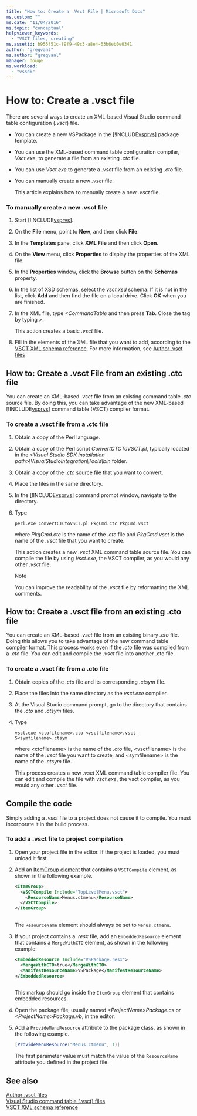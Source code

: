 ```yaml
---
title: "How to: Create a .Vsct File | Microsoft Docs"
ms.custom: ""
ms.date: "11/04/2016"
ms.topic: "conceptual"
helpviewer_keywords: 
  - "VSCT files, creating"
ms.assetid: b955f51c-f9f9-49c3-a8e4-63b6eb0e0341
author: "gregvanl"
ms.author: "gregvanl"
manager: douge
ms.workload: 
  - "vssdk"
---
```

# How to: Create a .vsct file  
  
There are several ways to create an XML-based Visual Studio command table configuration (*.vsct*) file.  
  
- You can create a new VSPackage in the [!INCLUDE[vsprvs](../../code-quality/includes/vsprvs_md.md)] package template.  
  
- You can use the XML-based command table configuration compiler, *Vsct.exe*, to generate a file from an existing *.ctc* file.  
  
- You can use *Vsct.exe* to generate a *.vsct* file from an existing *.cto* file.  
  
- You can manually create a new *.vsct* file.  
  
  This article explains how to manually create a new *.vsct* file.  
  
### To manually create a new .vsct file  
  
1. Start [!INCLUDE[vsprvs](../../code-quality/includes/vsprvs_md.md)].  
  
2. On the **File** menu, point to **New**, and then click **File**.  
  
3. In the **Templates** pane, click **XML File** and then click **Open**.  
  
4. On the **View** menu, click **Properties** to display the properties of the XML file.  
  
5. In the **Properties** window, click the **Browse** button on the **Schemas** property.  
  
6. In the list of XSD schemas, select the *vsct.xsd* schema. If it is not in the list, click **Add** and then find the file on a local drive. Click **OK** when you are finished.  
  
7. In the XML file, type *<CommandTable* and then press **Tab**. Close the tag by typing *>*.  
  
    This action creates a basic *.vsct* file.  
  
8. Fill in the elements of the XML file that you want to add, according to the [VSCT XML schema reference](../../extensibility/vsct-xml-schema-reference.md). For more information, see [Author .vsct files](../../extensibility/internals/authoring-dot-vsct-files.md)  
  
<a name="how-to-create-a-dot-vsct-file-from-an-existing-dot-ctc-file"></a>

## How to: Create a .vsct File from an existing .ctc file  
  
You can create an XML-based *.vsct* file from an existing command table *.ctc* source file. By doing this, you can take advantage of the new XML-based [!INCLUDE[vsprvs](../../code-quality/includes/vsprvs_md.md)] command table (VSCT) compiler format.  
  
### To create a .vsct file from a .ctc file  
  
1. Obtain a copy of the Perl language.  
  
2. Obtain a copy of the Perl script *ConvertCTCToVSCT.pl*, typically located in the *\<Visual Studio SDK installation path>\VisualStudioIntegration\Tools\bin* folder.  
  
3. Obtain a copy of the *.ctc* source file that you want to convert.  
  
4. Place the files in the same directory.  
  
5. In the [!INCLUDE[vsprvs](../../code-quality/includes/vsprvs_md.md)] command prompt window, navigate to the directory.  
  
6. Type  
  
   ```  
   perl.exe ConvertCTCtoVSCT.pl PkgCmd.ctc PkgCmd.vsct  
   ```  
  
    where *PkgCmd.ctc* is the name of the *.ctc* file and *PkgCmd.vsct* is the name of the *.vsct* file that you want to create.  
  
    This action creates a new *.vsct* XML command table source file. You can compile the file by using *Vsct.exe*, the VSCT compiler, as you would any other *.vsct* file.  
  
   > [!NOTE]
   >  You can improve the readability of the *.vsct* file by reformatting the XML comments.  
  
<a name="how-to-create-a-dot-vsct-file-from-an-existing-dot-cto-file"></a>

## How to: Create a .vsct file from an existing .cto file  
  
You can create an XML-based *.vsct* file from an existing binary *.cto* file. Doing this allows you to take advantage of the new command table compiler format. This process works even if the *.cto* file was compiled from a *.ctc* file. You can edit and compile the *.vsct* file into another .cto file.  
  
### To create a .vsct file from a .cto file  
  
1.  Obtain copies of the *.cto* file and its corresponding *.ctsym* file.  
  
2.  Place the files into the same directory as the *vsct.exe* compiler.  
  
3.  At the Visual Studio command prompt, go to the directory that contains the *.cto* and *.ctsym* files.  
  
4.  Type  

    ```
    vsct.exe <ctofilename>.cto <vsctfilename>.vsct -S<symfilename>.ctsym
    ```

     where \<ctofilename\> is the name of the *.cto* file, \<vsctfilename\> is the name of the *.vsct* file you want to create, and \<symfilename\> is the name of the *.ctsym* file.  
  
     This process creates a new *.vsct* XML command table compiler file. You can edit and compile the file with *vsct.exe*, the vsct compiler, as you would any other *.vsct* file.  
  
## Compile the code  
 Simply adding a *.vsct* file to a project does not cause it to compile. You must incorporate it in the build process.  
  
### To add a .vsct file to project compilation  
  
1.  Open your project file in the editor. If the project is loaded, you must unload it first.  
  
2.  Add an [ItemGroup element](../../msbuild/itemgroup-element-msbuild.md) that contains a `VSCTCompile` element, as shown in the following example.  
  
    ```xml  
    <ItemGroup>  
      <VSCTCompile Include="TopLevelMenu.vsct">  
        <ResourceName>Menus.ctmenu</ResourceName>  
      </VSCTCompile>  
    </ItemGroup>  
  
    ```  
  
     The `ResourceName` element should always be set to `Menus.ctmenu`.  
  
3.  If your project contains a *.resx* file, add an `EmbeddedResource` element that contains a `MergeWithCTO` element, as shown in the following example:  
  
    ```xml  
    <EmbeddedResource Include="VSPackage.resx">  
      <MergeWithCTO>true</MergeWithCTO>  
      <ManifestResourceName>VSPackage</ManifestResourceName>  
    </EmbeddedResource>  
  
    ```  
  
     This markup should go inside the `ItemGroup` element that contains embedded resources.  
  
4.  Open the package file, usually named *\<ProjectName\>Package.cs* or *\<ProjectName\>Package.vb*, in the editor.  
  
5.  Add a `ProvideMenuResource` attribute to the package class, as shown in the following example.  
  
    ```csharp  
    [ProvideMenuResource("Menus.ctmenu", 1)]  
    ```  
  
     The first parameter value must match the value of the `ResourceName` attribute you defined in the project file.  
  
## See also  
 [Author .vsct files](../../extensibility/internals/authoring-dot-vsct-files.md)   
 [Visual Studio command table (.vsct) files](../../extensibility/internals/visual-studio-command-table-dot-vsct-files.md)   
 [VSCT XML schema reference](../../extensibility/vsct-xml-schema-reference.md)